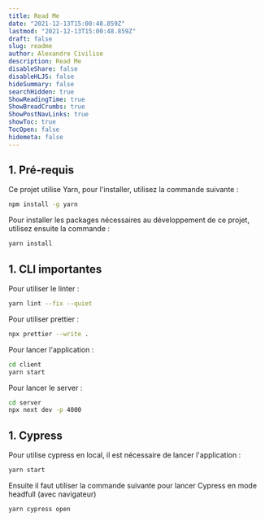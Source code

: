 ```yaml
---
title: Read Me
date: "2021-12-13T15:00:48.859Z"
lastmod: "2021-12-13T15:00:48.859Z"
draft: false
slug: readme
author: Alexandre Civilise
description: Read Me
disableShare: false
disableHLJS: false
hideSummary: false
searchHidden: true
ShowReadingTime: true
ShowBreadCrumbs: true
ShowPostNavLinks: true
showToc: true
TocOpen: false
hidemeta: false
---
```


## 1. Pré-requis

Ce projet utilise Yarn, pour l'installer, utilisez la commande suivante :

```bash
npm install -g yarn
```

Pour installer les packages nécessaires au développement de ce projet, utilisez ensuite la commande :

```bash
yarn install
```

## 1. CLI importantes

Pour utiliser le linter :

```bash
yarn lint --fix --quiet
```

Pour utiliser prettier :

```bash
npx prettier --write .
```

Pour lancer l'application :

```bash
cd client
yarn start
```

Pour lancer le server :

```bash
cd server
npx next dev -p 4000
```

## 1. Cypress

Pour utilise cypress en local, il est nécessaire de lancer l'application :

```bash
yarn start
```

Ensuite il faut utiliser la commande suivante pour lancer Cypress en mode headfull (avec navigateur)

```bash
yarn cypress open
```
